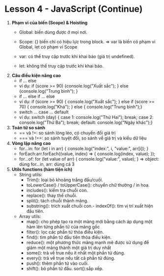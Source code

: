 # Lesson 4 - JavaScript (Continue)
1. **Phạm vi của biến (Scope) & Hoisting**
    - Global: biến dùng được ở mọi nơi.
    - Scope: {} biến chỉ có hiệu lực trong block.
    => var là biến có phạm vi Global, let có phạm vi Scope
    - var: có thể truy cập trước khi khai báo (giá trị undefined).

    - let: không thể truy cập trước khi khai báo.
2. **Câu điều kiện nâng cao**
    - if ... else
    - ví dụ: if (score >= 90) {console.log("Xuất sắc"); } else {console.log("Trung bình"); }
    - if ... else if ... else
    - ví dụ: if (score >= 90) { console.log("Xuất sắc"); } else if (score >= 70) { console.log("Khá"); } else { console.log("Trung bình");}
    - switch ... case ... default
    - ví dụ: switch (day) {
  case 1: console.log("Thứ Hai"); break;
  case 2: console.log("Thứ Ba"); break;
  default: console.log("Ngày khác");}
3. **Toán tử so sánh**
    - == và !=: so sánh lỏng lẻo, có chuyển đổi giá trị
    - === và !==: so sánh tuyệt đối, so sánh về giá trị và kiểu dữ liệu
4. **Vòng lặp nâng cao**
    - for...in: for (let i in arr) {
  console.log("index:", i, "value:", arr[i]);
}
    - forEach:arr.forEach((value, index) => {
  console.log(index, value);
});
    - for...of:  for (let value of arr) {
  console.log("value:", value);
}
=> object: dùng for...in, arr: dùng cả 3
5. **Utils functions (hàm tiện ích)**
    - String utils:
        - Trim(): loại bỏ khoảng trắng đầu/cuối.
        - toLowerCase() / toUpperCase(): chuyển chữ thường / in hoa.
        - includes(): kiểm tra chuỗi con.
        - replace(): thay thế chuỗi.
        - split(): tách chuỗi thành mảng.
        - substring(): trích xuất chuỗi con.- indexOf(): tìm vị trí xuất hiện đầu tiên.
    - Array utils:
        - map(): cho phép tạo ra một mảng mới bằng cách áp dụng một hàm lên từng phần tử của mảng gốc
        - filter(): lọc các phần tử thỏa điều kiện.
        - find(): tìm phần tử đầu tiên thỏa điều kiện.
        - reduce(): một phương thức mảng mạnh mẽ được sử dụng để giảm một mảng thành một giá trị duy nhất
        - some(): trả về true nếu ít nhất một phần tử đúng.
        - every(): trả về true nếu tất cả phần tử đúng.
        - push(): thêm phần tử vào cuối.
        - shift(): bỏ phần tử đầu.
        sort():sắp xếp.




